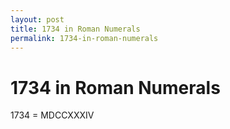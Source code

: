 ```yaml
---
layout: post
title: 1734 in Roman Numerals
permalink: 1734-in-roman-numerals
---
```


# 1734 in Roman Numerals

1734 = MDCCXXXIV
